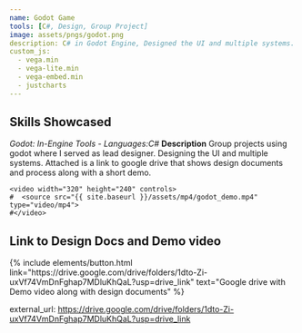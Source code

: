```yaml
---
name: Godot Game
tools: [C#, Design, Group Project]
image: assets/pngs/godot.png
description: C# in Godot Engine, Designed the UI and multiple systems.
custom_js:
  - vega.min
  - vega-lite.min
  - vega-embed.min
  - justcharts
---
```

## Skills Showcased
*Godot:* *In-Engine Tools* 
*- Languages:C#*
**Description**
Group projects using godot where I served as lead designer. Designing the UI and multiple systems. Attached is a link to google drive that shows design documents and process along with a short demo.

```
<video width="320" height="240" controls>
#  <source src="{{ site.baseurl }}/assets/mp4/godot_demo.mp4" type="video/mp4">
#</video>
```

## Link to Design Docs and Demo video
<div class="left">
{% include elements/button.html link="https://drive.google.com/drive/folders/1dto-Zi-uxVf74VmDnFghap7MDluKhQaL?usp=drive_link" text="Google drive with Demo video along with design documents" %}
</div>






external_url: https://drive.google.com/drive/folders/1dto-Zi-uxVf74VmDnFghap7MDluKhQaL?usp=drive_link
